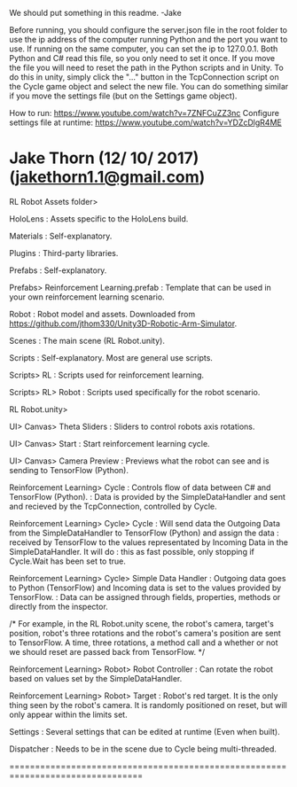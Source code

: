 We should put something in this readme. -Jake


Before running, you should configure the server.json file in the root folder to use the ip address of the computer running Python and the port you want to use.
If running on the same computer, you can set the ip to 127.0.0.1.
Both Python and C# read this file, so you only need to set it once. 
If you move the file you will need to reset the path in the Python scripts and in Unity. To do this in unity, simply click the "..." button in the TcpConnection script on the Cycle game object and select the new file.
You can do something similar if you move the settings file (but on the Settings game object).

How to run: https://www.youtube.com/watch?v=7ZNFCuZZ3nc
Configure settings file at runtime: https://www.youtube.com/watch?v=YDZcDlgR4ME


Jake Thorn (12/ 10/ 2017) (jakethorn1.1@gmail.com)
================================================================================

RL Robot Assets folder>

HoloLens
: Assets specific to the HoloLens build.

Materials
: Self-explanatory.

Plugins
: Third-party libraries.

Prefabs
: Self-explanatory.

Prefabs> Reinforcement Learning.prefab
: Template that can be used in your own reinforcement learning scenario.

Robot
: Robot model and assets. Downloaded from https://github.com/jthom330/Unity3D-Robotic-Arm-Simulator.

Scenes
: The main scene (RL Robot.unity).

Scripts
: Self-explanatory. Most are general use scripts.

Scripts> RL
: Scripts used for reinforcement learning.

Scripts> RL> Robot
: Scripts used specifically for the robot scenario.


RL Robot.unity>

UI> Canvas> Theta Sliders
: Sliders to control robots axis rotations.

UI> Canvas> Start
: Start reinforcement learning cycle.

UI> Canvas> Camera Preview
: Previews what the robot can see and is sending to TensorFlow (Python).

Reinforcement Learning> Cycle
: Controls flow of data between C# and TensorFlow (Python).
: Data is provided by the SimpleDataHandler and sent and recieved by the TcpConnection, controlled by Cycle.

Reinforcement Learning> Cycle> Cycle
: Will send data the Outgoing Data from the SimpleDataHandler to TensorFlow (Python) and assign the data
: received by TensorFlow to the values representated by Incoming Data in the SimpleDataHandler. It will do
: this as fast possible, only stopping if Cycle.Wait has been set to true.

Reinforcement Learning> Cycle> Simple Data Handler
: Outgoing data goes to Python (TensorFlow) and Incoming data is set to the values provided by TensorFlow.
: Data can be assigned through fields, properties, methods or directly from the inspector.

/*
For example, in the RL Robot.unity scene, the robot's camera, target's position, robot's three rotations and 
the robot's camera's position are sent to TensorFlow. A time, three rotations, a method call and a whether or
not we should reset are passed back from TensorFlow.
*/

Reinforcement Learning> Robot> Robot Controller
: Can rotate the robot based on values set by the SimpleDataHandler.

Reinforcement Learning> Robot> Target
: Robot's red target. It is the only thing seen by the robot's camera. It is randomly positioned on reset, but will only appear within the limits set.

Settings
: Several settings that can be edited at runtime (Even when built).

Dispatcher
: Needs to be in the scene due to Cycle being multi-threaded. 

================================================================================

